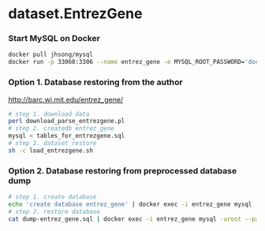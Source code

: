 # dataset.EntrezGene

### Start MySQL on Docker 

```bash 
docker pull jhsong/mysql 
docker run -p 33060:3306 --name entrez_gene -e MYSQL_ROOT_PASSWORD='docker' -d jhsong/mysql
```

### Option 1. Database restoring from the author  

http://barc.wi.mit.edu/entrez_gene/

```bash 
# step 1. download data
perl download_parse_entrezgene.pl
# step 2. createdb entrez_gene
mysql < tables_for_entrezgene.sql
# step 3. dataset restore 
sh -c load_entrezgene.sh
```

### Option 2. Database restoring from preprocessed database dump 

```bash 
# step 1. create database
echo 'create database entrez_gene' | docker exec -i entrez_gene mysql -uroot --password=docker
# step 2. restore database 
cat dump-entrez_gene.sql | docker exec -i entrez_gene mysql -uroot --password=docker
```


